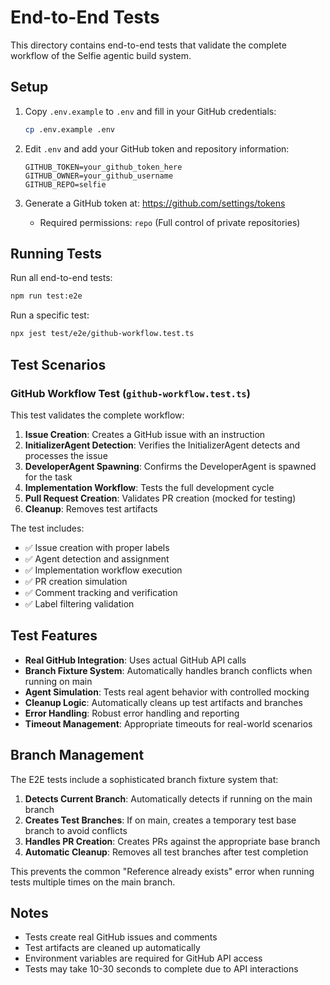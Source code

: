 # End-to-End Tests

This directory contains end-to-end tests that validate the complete workflow of the Selfie agentic build system.

## Setup

1. Copy `.env.example` to `.env` and fill in your GitHub credentials:
   ```bash
   cp .env.example .env
   ```

2. Edit `.env` and add your GitHub token and repository information:
   ```env
   GITHUB_TOKEN=your_github_token_here
   GITHUB_OWNER=your_github_username
   GITHUB_REPO=selfie
   ```

3. Generate a GitHub token at: https://github.com/settings/tokens
   - Required permissions: `repo` (Full control of private repositories)

## Running Tests

Run all end-to-end tests:
```bash
npm run test:e2e
```

Run a specific test:
```bash
npx jest test/e2e/github-workflow.test.ts
```

## Test Scenarios

### GitHub Workflow Test (`github-workflow.test.ts`)

This test validates the complete workflow:

1. **Issue Creation**: Creates a GitHub issue with an instruction
2. **InitializerAgent Detection**: Verifies the InitializerAgent detects and processes the issue
3. **DeveloperAgent Spawning**: Confirms the DeveloperAgent is spawned for the task
4. **Implementation Workflow**: Tests the full development cycle
5. **Pull Request Creation**: Validates PR creation (mocked for testing)
6. **Cleanup**: Removes test artifacts

The test includes:
- ✅ Issue creation with proper labels
- ✅ Agent detection and assignment
- ✅ Implementation workflow execution
- ✅ PR creation simulation
- ✅ Comment tracking and verification
- ✅ Label filtering validation

## Test Features

- **Real GitHub Integration**: Uses actual GitHub API calls
- **Branch Fixture System**: Automatically handles branch conflicts when running on main
- **Agent Simulation**: Tests real agent behavior with controlled mocking
- **Cleanup Logic**: Automatically cleans up test artifacts and branches
- **Error Handling**: Robust error handling and reporting
- **Timeout Management**: Appropriate timeouts for real-world scenarios

## Branch Management

The E2E tests include a sophisticated branch fixture system that:

1. **Detects Current Branch**: Automatically detects if running on the main branch
2. **Creates Test Branches**: If on main, creates a temporary test base branch to avoid conflicts
3. **Handles PR Creation**: Creates PRs against the appropriate base branch
4. **Automatic Cleanup**: Removes all test branches after test completion

This prevents the common "Reference already exists" error when running tests multiple times on the main branch.

## Notes

- Tests create real GitHub issues and comments
- Test artifacts are cleaned up automatically
- Environment variables are required for GitHub API access
- Tests may take 10-30 seconds to complete due to API interactions